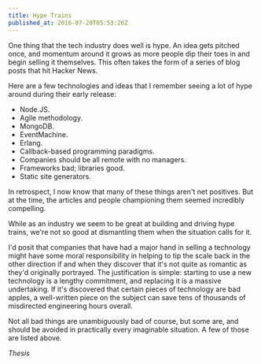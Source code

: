 ```yaml
---
title: Hype Trains
published_at: 2016-07-20T05:53:26Z
---
```


One thing that the tech industry does well is hype. An idea gets pitched once,
and momentum around it grows as more people dip their toes in and begin selling
it themselves. This often takes the form of a series of blog posts that hit
Hacker News.

Here are a few technologies and ideas that I remember seeing a lot of hype
around during their early release:

* Node.JS.
* Agile methodology.
* MongoDB.
* EventMachine.
* Erlang.
* Callback-based programming paradigms.
* Companies should be all remote with no managers.
* Frameworks bad; libraries good.
* Static site generators.

In retrospect, I now know that many of these things aren't net positives. But
at the time, the articles and people championing them seemed incredibly
compelling.

While as an industry we seem to be great at building and driving hype trains,
we're not so good at dismantling them when the situation calls for it.

I'd posit that companies that have had a major hand in selling a technology
might have some moral responsibility in helping to tip the scale back in the
other direction if and when they discover that it's not quite as romantic as
they'd originally portrayed. The justification is simple: starting to use a new
technology is a lengthy commitment, and replacing it is a massive undertaking.
If it's discovered that certain pieces of technology are bad apples, a
well-written piece on the subject can save tens of thousands of misdirected
engineering hours overall.

Not all bad things are unambiguously bad of course, but some are, and should be
avoided in practically every imaginable situation. A few of those are listed
above.

_Thesis_
